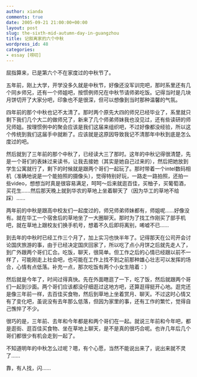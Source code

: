 ```yaml
---
author: xianda
comments: true
date: 2005-09-21 21:00:00+00:00
layout: post
slug: the-sixth-mid-autumn-day-in-guangzhou
title: 记叙离家的六个中秋
wordpress_id: 48
categories:
- essay [唠叨]
---
```


屈指算来，已是第六个不在家度过的中秋节了。

五年前，刚上大学，开学没多久就是中秋节，好像还没军训完吧，那时系里还有几个同乡师兄，还有一个师姐吧，按惯例师兄在中秋节请师弟吃饭。记得当时是几块月饼切开了大家分吧，印象也不是很深，但可以想像到当时那种温馨的气氛。

四年前的那个中秋也记不太清了。那时两个原先大四的师兄已经毕业了，系里就只剩下我们几个大二的做师兄了，新来了几个师弟师妹我也没见过，还有些读研的师兄师姐。按理惯例中的聚会应该是我们这届来组织吧，不过好像都没经验，所以这个传统到我们这届手中就断了。应该就是这原因导致我记不清那年中秋到底是怎么度过的吧。

<!-- more -->

然后就到了三年前的那个中秋了，已经读大三了那时。这年的中秋记得很清楚，先是一个哥们的表妹过来读书，让我去接她（其实是她自己过来的），然后把她放到学生公寓就行了，剩下的时候就是跟两个哥们一起玩了。那时带着一个intel数码相机（准确地说是一个能拍照的摄像头），觉得特别好玩，一路走一路拍照，还拍一些video，想想当时真是很容易满足，呵呵～后来就逛百佳，买柚子，买葡萄酒，买花生……然后那天晚上就到华农的草地上坐着聊天了（因为华工的草地不给踩）……

两年前的中秋是跟高中校友们一起度过的，师兄师弟师妹都有，师姐呢……好像没有。就在华工一个宿舍后的草地坐了一大圈聊天。那时为了找工作刚买了部手机吧，就在草地上跟校友们换手机号，想着不久后即将离别，唏嘘不已……

到去年的中秋时已经工作三个月了，加上实习也快半年了。记得那天在公司开会讨论国庆旅游的事，由于已经决定国庆回家了，所以吃了点小月饼之后就先走人了，到广外跟两个哥们汇合。吃饭，聊天，很简单。但工作之后的心情已经跟以前不一样了，可能刚走上社会吧，也可能在工作上找不到之前那种雄心壮志可以发挥的场合，心情有点低落。补充一点，那次吃饭有两个小女生陪着：）

然后就是今年了，时间过得真快。先在外面瞎逛了一下，吃了饭，然后就跟两个哥们一起到沙面。两个哥们应该都没仔细逛过这地方吧，还算逛得挺开心地。逛完还是像三年前一样，去百佳买食物，然后到草地上坐着赏月、聊天。不过这时心情又有了变化吧，虽说没有去年那么低落，但因为家里的事，还有工作的繁忙，觉得自己憔悴了不少。

很巧的是，三年前、去年和今年都是和两个哥们在一起。就说三年前和今年吧，都是逛街、逛百佳买食物、坐在草地上聊天，是不是真的很巧合呢。也许几年后几个哥们都很少有机会走到一起了。

不知道明年的中秋怎么过呢？嗯，有个心愿，当然不能说出来了，说出来就不灵了……

靠，有人找，闪……
